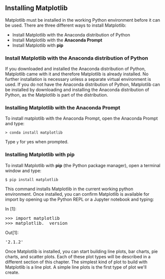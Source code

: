 
## Installing Matplotlib
Matplotlib must be installed in the working Python environment before it can be used. There are three different ways to install Matplotlib:

 * Install Matplotlib with the Anaconda distribution of Python
 * Install Matplotlib with the **Anaconda Prompt**
 * Install Matplotlib with **pip**
### Install Matplotlib with the Anaconda distribution of Python

If you downloaded and installed the Anaconda distribution of Python, Matplotlib came with it and therefore Matplotlib is already installed. No further installation is necessary unless a separate virtual environment is used. If you do not have the Anaconda distribution of Python, Matplotlib can be installed by downloading and installing the Anaconda distribution of Python, as the Matplotlib is part of the distribution.
### Installing Matplotlib with the Anaconda Prompt

To install matplotlib with the Anaconda Prompt, open the Anaconda Prompt and type:

```
> conda install matplotlib
```

Type ```y``` for yes when prompted.
### Installing Matplotlib with pip
To install Matplotlib with **pip** (the Python package manager), open a terminal window and type:

```
$ pip install matplotlib
```

This command installs Matplotlib in the current working python environment.
Once installed, you can confirm Matplotlib is available for import by opening up the Python REPL or a Jupyter notebook and typing:
<div class="cell border-box-sizing code_cell rendered">
<div class="input">
<div class="prompt input_prompt">In&nbsp;[1]:</div>
<div class="inner_cell">
    <div class="input_area">
<div class=" highlight hl-ipython3"><pre><span></span><span class="o">&gt;&gt;&gt;</span> <span class="kn">import</span> <span class="nn">matplotlib</span>
<span class="o">&gt;&gt;&gt;</span> <span class="n">matplotlib</span><span class="o">.</span><span class="n">__version__</span>
</pre></div>

</div>
</div>
</div>

<div class="output_wrapper">
<div class="output">


<div class="output_area">

<div class="prompt output_prompt">Out[1]:</div>




<div class="output_text output_subarea output_execute_result">
<pre>&#39;2.1.2&#39;</pre>
</div>

</div>

</div>
</div>

</div>
Once Matplotlib is installed, you can start building line plots, bar charts, pie charts, and scatter plots. Each of these plot types will be described in a different section of this chapter. The simplest kind of plot to build with Matplotlib is a line plot. A simple line plots is the first type of plot we'll create.
 

